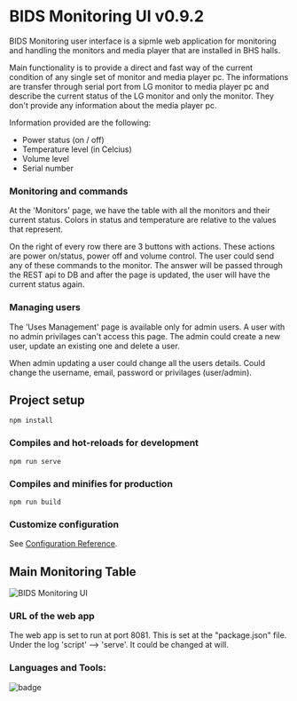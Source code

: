 # BIDS Monitoring UI v0.9.2

BIDS Monitoring user interface is a sipmle web application for monitoring and
handling the monitors and media player that are installed in BHS halls.

Main functionality is to provide a direct and fast way of the current condition
of any single set of monitor and media player pc. The informations are transfer 
through serial port from LG monitor to media player pc and describe the current 
status of the LG monitor and only the monitor. They don't provide any information
about the media player pc.

Information provided are the following:
- Power status (on / off)
- Temperature level (in Celcius)
- Volume level
- Serial number

### Monitoring and commands

At the 'Monitors' page, we have the table with all the monitors and their current
status. Colors in status and temperature are relative to the values that represent.

On the right of every row there are 3 buttons with actions. These actions are 
power on/status, power off and volume control. The user could send any of these 
commands to the monitor. The answer will be passed through the REST api to DB 
and after the page is updated, the user will have the current status again.

### Managing users

The 'Uses Management' page is available only for admin users. A user with no admin
privilages can't access this page. The admin could create a new user, update an 
existing one and delete a user.

When admin updating a user could change all the users details. Could change the 
username, email, password or privilages (user/admin).

## Project setup
```
npm install
```

### Compiles and hot-reloads for development
```
npm run serve
```

### Compiles and minifies for production
```
npm run build
```

### Customize configuration
See [Configuration Reference](https://cli.vuejs.org/config/).

## Main Monitoring Table 
![BIDS Monitoring UI](https://github.com/lassolutions/bids_monitoring_ui/blob/main/src/assets/bids_monitoring_9.png)

### URL of the web app

The web app is set to run at port 8081. This is set at the "package.json" file. 
Under the log 'script' --> 'serve'. It could be changed at will.


### Languages and Tools:

![badge](https://img.shields.io/badge/made%20with-Vue.js_&_Vuetify-blue.svg?style=flat-square)
